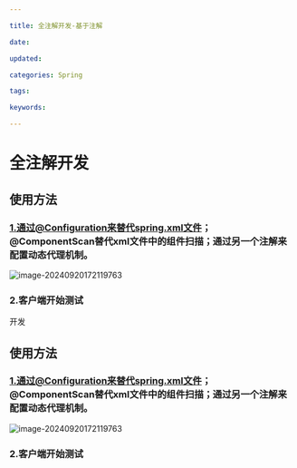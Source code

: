 ```yaml
---

title: 全注解开发-基于注解

date: 

updated: 

categories: Spring

tags: 

keywords: 

---
```

# 全注解开发

## 使用方法

### 1.通过@Configuration来替代spring.xml文件；@ComponentScan替代xml文件中的组件扫描；通过另一个注解来配置动态代理机制。

![image-20240920172119763](./../../TyporaImage/Spring/image-20240920172119763.png)

### 2.客户端开始测试



开发

## 使用方法

### 1.通过@Configuration来替代spring.xml文件；@ComponentScan替代xml文件中的组件扫描；通过另一个注解来配置动态代理机制。

![image-20240920172119763](./../../TyporaImage/Spring/image-20240920172119763.png)

### 2.客户端开始测试
